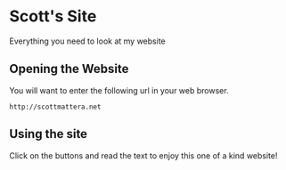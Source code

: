 # Scott's Site

Everything you need to look at my website
## Opening the Website

You will want to enter the following url in your web browser.

```
http://scottmattera.net 
```

## Using the site

Click on the buttons and read the text to enjoy this one of a kind website!

